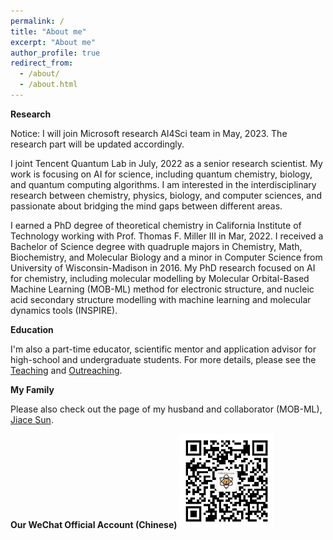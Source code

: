```yaml
---
permalink: /
title: "About me"
excerpt: "About me"
author_profile: true
redirect_from: 
  - /about/
  - /about.html
---
```

**Research**

Notice: I will join Microsoft research AI4Sci team in May, 2023. The research part will be updated accordingly.

I joint Tencent Quantum Lab in July, 2022 as a senior research scientist. My work is focusing on AI for science, including quantum chemistry, biology, and quantum computing algorithms. I am interested in the interdisciplinary research between chemistry, physics, biology, and computer sciences, and passionate about bridging the mind gaps between different areas.

I earned a PhD degree of theoretical chemistry in California Institute of Technology working with Prof. Thomas F. Miller III in Mar, 2022. I received a Bachelor of Science degree with quadruple majors in Chemistry, Math, Biochemistry, and Molecular Biology and a minor in Computer Science from University of Wisconsin-Madison in 2016. My PhD research focused on AI for chemistry, including molecular modelling by Molecular Orbital-Based Machine Learning (MOB-ML) method for electronic structure, and nucleic acid secondary structure modelling with machine learning and molecular dynamics tools (INSPIRE).


**Education**

I'm also a part-time educator, scientific mentor and application advisor for high-school and undergraduate students. For more details, please see the [Teaching](https://sherrylixuecheng.github.io/teaching) and [Outreaching](https://sherrylixuecheng.github.io/outreaching).


**My Family**

Please also check out the page of my husband and collaborator (MOB-ML), [Jiace Sun](https://susyustc.github.io).

**Our WeChat Official Account (Chinese)**
<img width=30% src="../images/qrcode.jpg">


